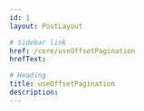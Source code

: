```yaml
---
id: 1
layout: PostLayout

# Sidebar link
href: /core/useOffsetPagination
hrefText:

# Heading
title: useOffsetPagination
description:
---
```

